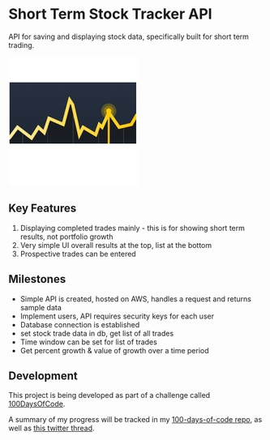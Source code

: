# Short Term Stock Tracker API
API for saving and displaying stock data, specifically built for short term trading.

![Stocks Going Up](/assets/stock-tracker.png)

## Key Features
1. Displaying completed trades mainly - this is for showing short term results, not portfolio growth
2. Very simple UI overall results at the top, list at the bottom
3. Prospective trades can be entered

## Milestones
* Simple API is created, hosted on AWS, handles a request and returns sample data
* Implement users, API requires security keys for each user
* Database connection is established
* set stock trade data in db, get list of all trades
* Time window can be set for list of trades
* Get percent growth & value of growth over a time period

## Development
This project is being developed as part of a challenge called [100DaysOfCode](https://www.100daysofcode.com/).

A summary of my progress will be tracked in my [100-days-of-code repo](https://github.com/elifry/100-days-of-code), as well as [this twitter thread](https://twitter.com/acuriousother/status/1423408276063064064?s=21).
